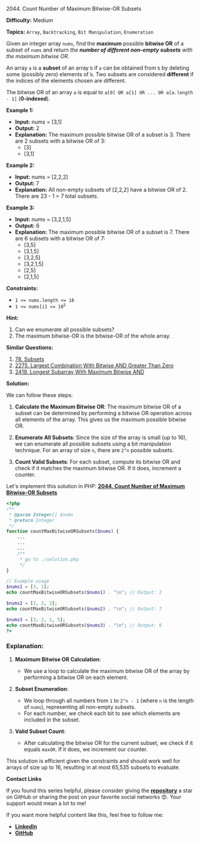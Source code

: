 2044\. Count Number of Maximum Bitwise-OR Subsets

**Difficulty:** Medium

**Topics:** `Array`, `Backtracking`, `Bit Manipulation`, `Enumeration`

Given an integer array `nums`, find the **maximum** possible **bitwise OR** of a subset of `nums` and return _the **number of different non-empty subsets** with the maximum bitwise OR_.

An array `a` is a **subset** of an array `b` if `a` can be obtained from `b` by deleting some (possibly zero) elements of `b`. Two subsets are considered **different** if the indices of the elements chosen are different.

The bitwise OR of an array `a` is equal to `a[0] OR a[1] OR ... OR a[a.length - 1]` (**0-indexed**).

**Example 1:**

- **Input:** nums = [3,1]
- **Output:** 2
- **Explanation:** The maximum possible bitwise OR of a subset is 3. There are 2 subsets with a bitwise OR of 3:
  - [3]
  - [3,1]

**Example 2:**

- **Input:** nums = [2,2,2]
- **Output:** 7
- **Explanation:** All non-empty subsets of [2,2,2] have a bitwise OR of 2. There are 23 - 1 = 7 total subsets.


**Example 3:**

- **Input:** nums = [3,2,1,5]
- **Output:** 6
- **Explanation:** The maximum possible bitwise OR of a subset is 7. There are 6 subsets with a bitwise OR of 7:
  - [3,5]
  - [3,1,5]
  - [3,2,5]
  - [3,2,1,5]
  - [2,5]
  - [2,1,5]



**Constraints:**

- `1 <= nums.length <= 16`
- <code>1 <= nums[i] <= 10<sup>5</sup></code>


**Hint:**
1. Can we enumerate all possible subsets?
2. The maximum bitwise-OR is the bitwise-OR of the whole array.


**Similar Questions:**
1. [78. Subsets](https://github.com/mah-shamim/leet-code-in-php/tree/main/algorithms/000078-subsets)
2. [2275. Largest Combination With Bitwise AND Greater Than Zero](https://github.com/mah-shamim/leet-code-in-php/tree/main/algorithms/002275-largest-combination-with-bitwise-and-greater-than-zero)
3. [2419. Longest Subarray With Maximum Bitwise AND](https://github.com/mah-shamim/leet-code-in-php/tree/main/algorithms/002419-longest-subarray-with-maximum-bitwise-and)


**Solution:**

We can follow these steps:

1. **Calculate the Maximum Bitwise OR**: The maximum bitwise OR of a subset can be determined by performing a bitwise OR operation across all elements of the array. This gives us the maximum possible bitwise OR.

2. **Enumerate All Subsets**: Since the size of the array is small (up to 16), we can enumerate all possible subsets using a bit manipulation technique. For an array of size `n`, there are `2^n` possible subsets.

3. **Count Valid Subsets**: For each subset, compute its bitwise OR and check if it matches the maximum bitwise OR. If it does, increment a counter.

Let's implement this solution in PHP: **[2044. Count Number of Maximum Bitwise-OR Subsets](https://github.com/mah-shamim/leet-code-in-php/tree/main/algorithms/002044-count-number-of-maximum-bitwise-or-subsets/solution.php)**

```php
<?php
/**
 * @param Integer[] $nums
 * @return Integer
 */
function countMaxBitwiseORSubsets($nums) {
    ...
    ...
    ...
    /**
     * go to ./solution.php
     */
}

// Example usage
$nums1 = [3, 1];
echo countMaxBitwiseORSubsets($nums1) . "\n"; // Output: 2

$nums2 = [2, 2, 2];
echo countMaxBitwiseORSubsets($nums2) . "\n"; // Output: 7

$nums3 = [3, 2, 1, 5];
echo countMaxBitwiseORSubsets($nums3) . "\n"; // Output: 6
?>
```

### Explanation:
1. **Maximum Bitwise OR Calculation**:
    - We use a loop to calculate the maximum bitwise OR of the array by performing a bitwise OR on each element.

2. **Subset Enumeration**:
    - We loop through all numbers from `1` to `2^n - 1` (where `n` is the length of `nums`), representing all non-empty subsets.
    - For each number, we check each bit to see which elements are included in the subset.

3. **Valid Subset Count**:
    - After calculating the bitwise OR for the current subset, we check if it equals `maxOR`. If it does, we increment our counter.

This solution is efficient given the constraints and should work well for arrays of size up to 16, resulting in at most 65,535 subsets to evaluate.

**Contact Links**

If you found this series helpful, please consider giving the **[repository](https://github.com/mah-shamim/leet-code-in-php)** a star on GitHub or sharing the post on your favorite social networks 😍. Your support would mean a lot to me!

If you want more helpful content like this, feel free to follow me:

- **[LinkedIn](https://www.linkedin.com/in/arifulhaque/)**
- **[GitHub](https://github.com/mah-shamim)**
